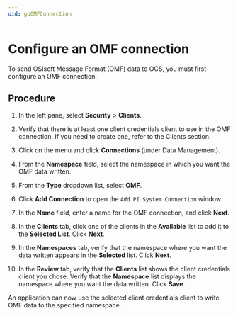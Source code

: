 ```yaml
---
uid: gpOMFConnection
---
```


# Configure an OMF connection

To send OSIsoft Message Format (OMF) data to OCS, you must first configure an OMF connection.

## Procedure

1. In the left pane, select **Security** > **Clients**.

1. Verify that there is at least one client credentials client to use in the OMF connection. If you need to create one, refer to the Clients section.

1. Click on the menu and click **Connections** (under Data Management).

1. From the **Namespace** field, select the namespace in which you want the OMF data written.

1. From the **Type** dropdown list, select **OMF**.

1. Click **Add Connection** to open the `Add PI System Connection` window.

1. In the **Name** field, enter a name for the OMF connection, and click **Next**.

1. In the **Clients** tab, click one of the clients in the **Available** list to add it to the **Selected List**. Click **Next**.

1. In the **Namespaces** tab, verify that the namespace where you want the data written appears in the **Selected** list. Click **Next**.
   
1. In the **Review** tab, verify that the **Clients** list shows the client credentials client you chose. Verify that the **Namespace** list displays the namespace where you want the data written. Click **Save**.  

An application can now use the selected client credentials client to write OMF data to the specified namespace.

